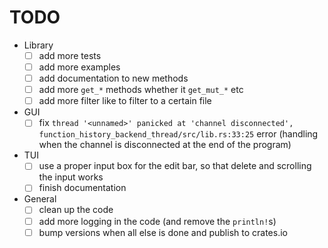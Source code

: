 # TODO

- Library
  - [ ] add more tests
  - [ ] add more examples
  - [ ] add documentation to new methods
  - [ ] add more `get_*` methods whether it `get_mut_*` etc
  - [ ] add more filter like to filter to a certain file

- GUI
  - [ ] fix `thread '<unnamed>' panicked at 'channel disconnected', function_history_backend_thread/src/lib.rs:33:25` error (handling when the channel is disconnected at the end of the program)
- TUI
  - [ ] use a proper input box for the edit bar, so that delete and scrolling the input works
  - [ ] finish documentation

- General
  - [ ] clean up the code
  - [ ] add more logging in the code (and remove the `println!`s)
  - [ ] bump versions when all else is done and publish to crates.io
